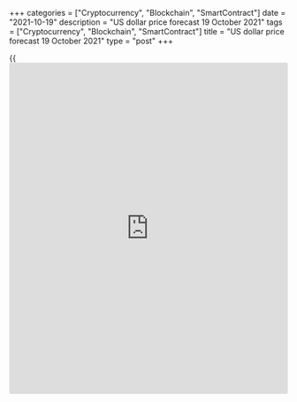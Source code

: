 +++
categories = ["Cryptocurrency", "Blockchain", "SmartContract"]
date = "2021-10-19"
description = "US dollar price forecast 19 October 2021"
tags = ["Cryptocurrency", "Blockchain", "SmartContract"]
title = "US dollar price forecast 19 October 2021"
type = "post"
+++

{{<iframe id="large-banner" src="https://www.bounty.group/#slide=15.0" width="100%" height="600" scrolling="no" style="border: 0px solid rgb(216, 221, 230); border-radius: 3px;">}}

2021-10-19

2021-10-19

Dollar is out of breath. Forecast as of 19.10.2021Dmitri Demidenko

Markets are rising due to new drivers. When the drivers become old,
[investor](https://www.fintechee.com/tutorial-for-forex-trading/investor-mode/)s take profits and exit trades. [EURUSD][1] bears lack new
drivers, which results in a correction. Let us discuss the Forex outlook
and make up a trading plan.

## Quarterly US dollar fundamental forecast

World central banks usually follow the path of the Fed. When the Fed
slows down, other regulators could get ahead, as well as their local
currencies. The US dollar is weakening and could be outperformed by
other currencies. Since July, the USD index has been rising amid the
expectations of the tapering of the US QE and the conviction in the
federal funds rate hike in 2022. These factors have been already priced
in the dollar quotes, and it is time to consider other currencies.

I suppose traders could have started exiting the dollar longs earlier if
it hadn’t been for the panic because of the [S&P 500][2] correction amid
the risks of the US default and the talks about global stagflation. In
fact, Congress has bought more time, and the deadlock has been overcome
at least until December. Therefore, the US stock indexes have
strengthened, pressing down the greenback as a safe haven. There won’t
be any stagflation, and the central banks competing with the Fed can
well start normalizing monetary policies.

The leaders are the  Reserve Bank of New Zealand, concerned about the
rise in the inflation rate to the highest level for more than a decade,
and the Bank of England. The BoE governor Andrew Bailey claims that the
regulator will have to act to contain inflation. As a result, money
markets expect the bank rate hike at the MPC meeting on November 3,
considering its further rise this year. The pound is strengthening,
supporting other European currencies, including the euro.

Furthermore, the ECB tone is far from being dovish. According to the
governor of the Dutch Central Bank Klaas Knot, interest rates in the
euro area will start to edge up once central banks begin unwinding their
most important stimulus programs in the first half of 2022. He suggests
a high rate in the future would be 3 to 4 percent! Amid the highest
inflation rate in the euro area over the past thirteen years, this could
be a reality.

### Dynamics of euro-area inflation

 _Source_ _: Bloomberg_

Christine Lagarde now sounds far more hawkish than a few weeks ago. She
says the inflation rise is likely to be temporary. That means there is a
small chance that the high level of inflation might remain longer.
Therefore, it could remain high in 2022, laying the foundation for the
QE end.

### Quarterly [EURUSD][1] trading plan

Will the trends for the dollar pairs change amid the change in the
viewpoints of the central banks competing with the Fed? I tend to think
about consolidation, at least regarding the EURUSD. We should not
underestimate the impact of the energy crisis on the euro-area GDP, and
there are still many doves in the Governing Council. Under such
conditions, the [EURUSD][1] is getting more likely to enter medium-term
consolidation in the range of 1.155-1.18.





## Price chart of EURUSD in real time mode

The content of this article reflects the author’s opinion and does not
necessarily reflect the official position of LiteForex. The material
published on this page is provided for informational purposes only and
should not be considered as the provision of investment advice for the
purposes of Directive 2004/39/EC.

Rate this article:

{{value}}

( {{count}} {{title}} )

   1. my.liteforex.com/trading/chart?symbol=EURUSD
   2. my.liteforex.com/trading/chart?symbol=SPX&returnUrl=true